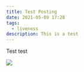 ```yaml
---
title: Test Posting
date: 2021-05-09 17:28
tags:
  - liveness
description: This is a test
---
```

Test test



![](/media/panda.png)